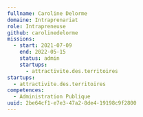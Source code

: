 ```yaml
---
fullname: Caroline Delorme
domaine: Intraprenariat
role: Intrapreneuse
github: carolinedelorme
missions:
  - start: 2021-07-09
    end: 2022-05-15
    status: admin
    startups:
      - attractivite.des.territoires
startups:
  - attractivite.des.territoires
competences:
  - Administration Publique
uuid: 2be64cf1-e7e3-47a2-8de4-19198c9f2800
---
```

